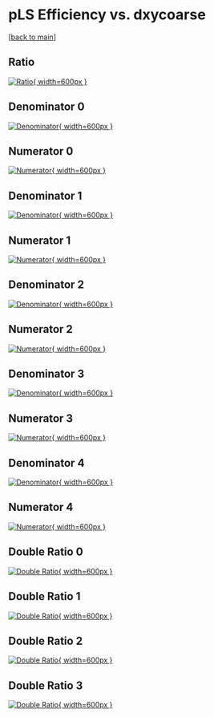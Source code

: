 # pLS Efficiency vs. dxycoarse

[[back to main](./)]



## Ratio

[![Ratio](../mtv/var/pLS_xtr_11_0_eff_dxycoarse.png){ width=600px }](../mtv/var/pLS_xtr_11_0_eff_dxycoarse.pdf)

## Denominator 0

[![Denominator](../mtv/den/pLS_xtr_11_0_eff_dxycoarse_den0.png){ width=600px }](../mtv/den/pLS_xtr_11_0_eff_dxycoarse_den0.pdf)

## Numerator 0

[![Numerator](../mtv/num/pLS_xtr_11_0_eff_dxycoarse_num0.png){ width=600px }](../mtv/num/pLS_xtr_11_0_eff_dxycoarse_num0.pdf)

## Denominator 1

[![Denominator](../mtv/den/pLS_xtr_11_0_eff_dxycoarse_den1.png){ width=600px }](../mtv/den/pLS_xtr_11_0_eff_dxycoarse_den1.pdf)

## Numerator 1

[![Numerator](../mtv/num/pLS_xtr_11_0_eff_dxycoarse_num1.png){ width=600px }](../mtv/num/pLS_xtr_11_0_eff_dxycoarse_num1.pdf)

## Denominator 2

[![Denominator](../mtv/den/pLS_xtr_11_0_eff_dxycoarse_den2.png){ width=600px }](../mtv/den/pLS_xtr_11_0_eff_dxycoarse_den2.pdf)

## Numerator 2

[![Numerator](../mtv/num/pLS_xtr_11_0_eff_dxycoarse_num2.png){ width=600px }](../mtv/num/pLS_xtr_11_0_eff_dxycoarse_num2.pdf)

## Denominator 3

[![Denominator](../mtv/den/pLS_xtr_11_0_eff_dxycoarse_den3.png){ width=600px }](../mtv/den/pLS_xtr_11_0_eff_dxycoarse_den3.pdf)

## Numerator 3

[![Numerator](../mtv/num/pLS_xtr_11_0_eff_dxycoarse_num3.png){ width=600px }](../mtv/num/pLS_xtr_11_0_eff_dxycoarse_num3.pdf)

## Denominator 4

[![Denominator](../mtv/den/pLS_xtr_11_0_eff_dxycoarse_den4.png){ width=600px }](../mtv/den/pLS_xtr_11_0_eff_dxycoarse_den4.pdf)

## Numerator 4

[![Numerator](../mtv/num/pLS_xtr_11_0_eff_dxycoarse_num4.png){ width=600px }](../mtv/num/pLS_xtr_11_0_eff_dxycoarse_num4.pdf)

## Double Ratio 0

[![Double Ratio](../mtv/ratio/pLS_xtr_11_0_eff_dxycoarse_ratio0.png){ width=600px }](../mtv/ratio/pLS_xtr_11_0_eff_dxycoarse_ratio0.pdf)

## Double Ratio 1

[![Double Ratio](../mtv/ratio/pLS_xtr_11_0_eff_dxycoarse_ratio1.png){ width=600px }](../mtv/ratio/pLS_xtr_11_0_eff_dxycoarse_ratio1.pdf)

## Double Ratio 2

[![Double Ratio](../mtv/ratio/pLS_xtr_11_0_eff_dxycoarse_ratio2.png){ width=600px }](../mtv/ratio/pLS_xtr_11_0_eff_dxycoarse_ratio2.pdf)

## Double Ratio 3

[![Double Ratio](../mtv/ratio/pLS_xtr_11_0_eff_dxycoarse_ratio3.png){ width=600px }](../mtv/ratio/pLS_xtr_11_0_eff_dxycoarse_ratio3.pdf)

